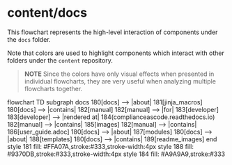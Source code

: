 # content/docs

This flowchart represents the high-level interaction of components under the `docs` folder.

Note that colors are used to highlight components which interact with other folders under the `content` repository.

> **NOTE**
Since the colors have only visual effects when presented in individual flowcharts, they are very useful when analyzing multiple flowcharts together.

<div class="mermaid" style="width=100%;">
flowchart TD
    subgraph docs
    180[docs] --> |about| 181[jinja_macros]
    180[docs] --> |contains| 182[manual]
        182[manual] --> |for| 183[developer]
            183[developer] --> |rendered at| 184(complianceascode.readthedocs.io)
        182[manual] --> |contains| 185[images]
        182[manual] --> |contains| 186[user_guide.adoc]
    180[docs] --> |about| 187[modules]
    180[docs] --> |about| 188[templates]
    180[docs] --> |contains| 189[readme_images]
    end
    style 181 fill: #FFA07A,stroke:#333,stroke-width:4px
    style 188 fill: #9370DB,stroke:#333,stroke-width:4px
    style 184 fill: #A9A9A9,stroke:#333
</div>

<script src="https://cdn.jsdelivr.net/npm/mermaid/dist/mermaid.min.js"></script>
